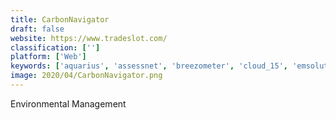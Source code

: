 ```yaml
---
title: CarbonNavigator
draft: false 
website: https://www.tradeslot.com/
classification: ['']
platform: ['Web']
keywords: ['aquarius', 'assessnet', 'breezometer', 'cloud_15', 'emsolution', 'emisoft', 'enviro_data', 'hazard_scout', 'itrak', 'meshsystems', 'oshens', 'quentic', 'scannell_qehs_software', 'safety_360', 'safety_mojo', 'simplifi_compliance', 'skytrust', 'imanage_informed']
image: 2020/04/CarbonNavigator.png
---
```

Environmental Management